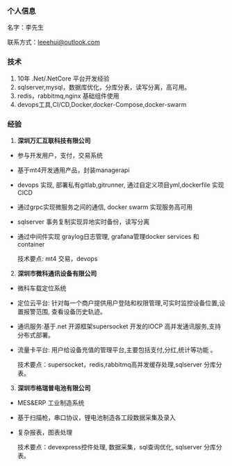 ### 个人信息
名字：李先生

联系方式：leeehui@outlook.com

### 技术
1. 10年 .Net/.NetCore 平台开发经验
2. sqlserver,mysql，数据库优化，分库分表，读写分离，高可用。
3. redis，rabbitmq,nginx 基础组件使用
4. devops工具,CI/CD,Docker,docker-Compose,docker-swarm

### 经验
1. **深圳万汇互联科技有限公司**
* 参与开发用户，支付，交易系统
* 基于mt4开发通用产品，封装managerapi
* devops 实现, 部署私有gitlab,gitrunner, 通过自定义项目yml,dockerfile 实现CICD
* 通过grpc实现微服务之间的通信, docker swarm 实现服务高可用
* sqlserver 事务复制实现异地实时备份，读写分离
* 通过中间件实现 graylog日志管理, grafana管理docker services 和 container
  
    技术要点: mt4 交易，devops
  
2. **深圳市微科通讯设备有限公司**
* 微科车载定位系统
* 定位云平台: 针对每一个商户提供用户登陆和权限管理,可实时监控设备位置,设置报警范围, 查看设备历史轨迹。
* 通讯服务:基于.net 开源框架supersocket 开发的IOCP 高并发通讯服务,支持分布式部署。
* 流量卡平台: 用户给设备充值的管理平台,主要包括支付,分红,统计等功能 。
  
    技术要点：supersocket，redis,rabbitmq高并发缓存处理,sqlserver 分库分表。
  
3. **深圳市格瑞普电池有限公司**
* MES&ERP 工业制造系统
* 基于扫描枪，串口协议，锂电池制造各工段数据采集及录入
* 复杂报表，图表处理
  
    技术要点：devexpress控件处理, 数据采集，sql查询优化, sqlserver 分库分表。

